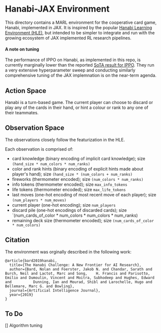 # Hanabi-JAX Environment

This directory contains a MARL environment for the cooperative card game, Hanabi, implemented in JAX. It is inspired by the popular [Hanabi Learning Environment (HLE)](https://arxiv.org/pdf/1902.00506.pdf), but intended to be simpler to integrate and run with the growing ecosystem of JAX implemented RL research pipelines. 

#### A note on tuning 
The performance of IPPO on Hanabi, as implemented in this repo, is currently marginally lower than the reported [SoTA result for IPPO](https://arxiv.org/pdf/2103.01955.pdf). They run a very extensive hyperparameter sweep and conducting similarly comprehensive tuning of the JAX implemnation is on the near-term agenda.

## Action Space
Hanabi is a turn-based game. The current player can choose to discard or play any of the cards in their hand, or hint a colour or rank to any one of their teammates.

## Observation Space
The observations closely follow the featurization in the HLE.

Each observation is comprised of:
- card knowledge (binary encoding of implicit card knowledge); size `(hand_size * num_colors * num_ranks)`
- color and rank hints (binary encoding of explicit hints made about player's hand); size `(hand_size * (num_colors + num_ranks)`
- fireworks (thermometer encoded); size `(num_colors * num_ranks)`
- info tokens (thermometer encoded); size `max_info_tokens`
- life tokens (thermometer encoded); size `max_life_tokens`
- last moves (one-hot encoding of most recent move of each player); size `(num_players * num_moves)`
- current player (one-hot encoding); size `num_players`
- discard pile (one-hot encodings of discarded cards); size `(num_cards_of_color * num_colors * num_colors * num_ranks)
- remaining deck size (thermometer encoded); size `(num_cards_of_color * num_colors)`

## Citation
The environment was orginally described in the following work:
```
@article{bard2019hanabi,
  title={The Hanabi Challenge: A New Frontier for AI Research},
  author={Bard, Nolan and Foerster, Jakob N. and Chandar, Sarath and Burch, Neil and Lactot, Marc and Song,    H. Francis and Parisotto, Emilio and Dumoulin, Vincent and Moitra, Subhodeep and Hughes, Edward and          Dunning, Ian and Mourad, Shibl and Larochelle, Hugo and Bellemare, Marc G. and Bowling},
  journal={Artificial Intelligence Journal},
  year={2019}
}
```

## To Do
[] Algorithm tuning
